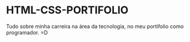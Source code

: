 # HTML-CSS-PORTIFOLIO
Tudo sobre minha carreira na área da tecnologia, no meu portifolio como programador.  =D
